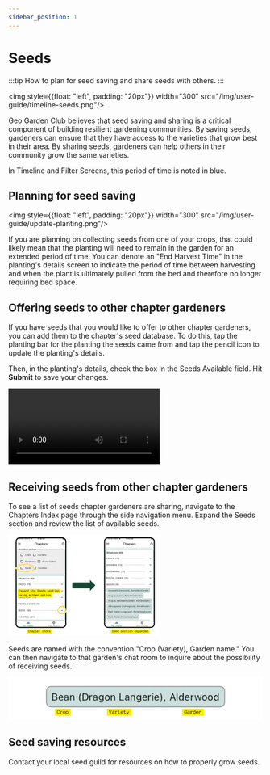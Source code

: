 ```yaml
---
sidebar_position: 1
---
```


# Seeds

:::tip How to plan for seed saving and share seeds with others.
:::

<img style={{float: "left", padding: "20px"}} width="300" src="/img/user-guide/timeline-seeds.png"/>

Geo Garden Club believes that seed saving and sharing is a critical component of building resilient gardening communities.  By saving seeds, gardeners can ensure that they have access to the varieties that grow best in their area.  By sharing seeds, gardeners can help others in their community grow the same varieties.

In Timeline and Filter Screens, this period of time is noted in blue.

<div style={{clear:"both"}}></div>

## Planning for seed saving

<img style={{float: "left", padding: "20px"}} width="300" src="/img/user-guide/update-planting.png"/>

If you are planning on collecting seeds from one of your crops, that could likely mean that the planting will need to remain in the garden for an extended period of time.  You can denote an "End Harvest Time" in the planting's details screen to indicate the period of time between harvesting and when the plant is ultimately pulled from the bed and therefore no longer requiring bed space.  

<div style={{clear:"both"}}></div>

## Offering seeds to other chapter gardeners

If you have seeds that you would like to offer to other chapter gardeners, you can add them to the chapter's seed database.  To do this, tap the planting bar for the planting the seeds came from and tap the pencil icon to update the planting's details.

Then, in the planting's details, check the box in the Seeds Available field.  Hit **Submit** to save your changes.

<video controls width="300">
  <source src="/img/user-guide/seeds-available.mp4"/>
</video>

## Receiving seeds from other chapter gardeners

To see a list of seeds chapter gardeners are sharing, navigate to the Chapters Index page through the side navigation menu.  Expand the Seeds section and review the list of available seeds.  

<img width="300" src="/img/user-guide/chapter-seeds.png"/>

Seeds are named with the convention "Crop (Variety), Garden name."  You can then navigate to that garden's chat room to inquire about the possibility of receiving seeds.

<img width="600" src="/img/user-guide/seed-chip.png"/>

## Seed saving resources

Contact your local seed guild for resources on how to properly grow seeds.